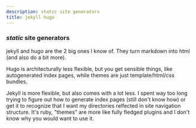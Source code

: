 ```yaml
---
description: static site generators
title: jekyll hugo
---
```


### _static_ site generators

jekyll and hugo are the 2 big ones I know of.
They turn markdown into html
(and also do a bit more).

Hugo is architecturally less flexible,
but you get sensible things,
like autogenerated index pages,
while themes are just template/html/css bundles.

Jekyll is more flexible,
but also comes with a lot less.
I spent way too long trying to figure out how to generate index pages
(still don't know how)
or get it to recognize that I want my directories relfected in site navigation structure.
It's ruby, "themes" are more like fully fledged plugins
and I don't know why you would want to use it.
